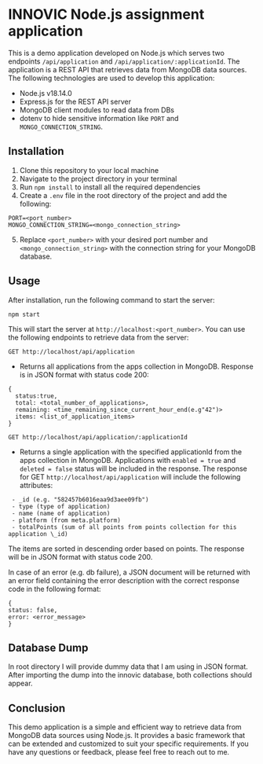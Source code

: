 # INNOVIC Node.js assignment application

This is a demo application developed on Node.js which serves two endpoints ```/api/application``` and ```/api/application/:applicationId```. The application is a REST API that retrieves data from MongoDB data sources. The following technologies are used to develop this application: 
- Node.js v18.14.0 
- Express.js for the REST API server 
- MongoDB client modules to read data from DBs 
- dotenv to hide sensitive information like ```PORT``` and ```MONGO_CONNECTION_STRING```.

## Installation

1. Clone this repository to your local machine
2. Navigate to the project directory in your terminal
3. Run ```npm install``` to install all the required dependencies
4. Create a ```.env``` file in the root directory of the project and add the following:

```
PORT=<port_number>
MONGO_CONNECTION_STRING=<mongo_connection_string>
```

5. Replace ```<port_number>``` with your desired port number and ```<mongo_connection_string>``` with the connection string for your MongoDB database.

## Usage

After installation, run the following command to start the server:

```npm start```

This will start the server at ```http://localhost:<port_number>```. You can use the following endpoints to retrieve data from the server:

```
GET http://localhost/api/application
``` 
- Returns all applications from the apps collection in MongoDB. Response is in JSON format with status code 200:
```
{
  status:true,
  total: <total_number_of_applications>,
  remaining: <time_remaining_since_current_hour_end(e.g"42")>
  items: <list_of_application_items>
}
```

```
GET http://localhost/api/application/:applicationId
``` 
- Returns a single application with the specified applicationId from the apps collection in MongoDB.
Applications with ```enabled = true``` and ```deleted = false``` status will be included in the response. The response for GET ```http://localhost/api/application``` will include the following attributes:
```
 - _id (e.g. "582457b6016eaa9d3aee09fb")
 - type (type of application)
 - name (name of application)
 - platform (from meta.platform)
 - totalPoints (sum of all points from points collection for this application \_id)
```
The items are sorted in descending order based on points. The response will be in JSON format with status code 200.

In case of an error (e.g. db failure), a JSON document will be returned with an error field containing the error description with the correct response code in the following format:
```
{
status: false,
error: <error_message>
}
```
## Database Dump

In root directory I will provide dummy data that I am using in JSON format.
After importing the dump into the innovic database, both collections should appear.

## Conclusion

This demo application is a simple and efficient way to retrieve data from MongoDB data sources using Node.js. It provides a basic framework that can be extended and customized to suit your specific requirements. If you have any questions or feedback, please feel free to reach out to me.
